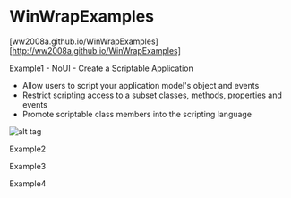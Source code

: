 WinWrapExamples
===============

[ww2008a.github.io/WinWrapExamples][http://ww2008a.github.io/WinWrapExamples]

Example1 - NoUI - Create a Scriptable Application

* Allow users to script your application model's object and events
* Restrict scripting access to a subset classes, methods, properties and events
* Promote scriptable class members into the scripting language

![alt tag](http://www.winwrap.com/web/basic/solutions/?solution=bp-Scriptable&file=bp-Scriptable.png)

Example2

Example3

Example4
